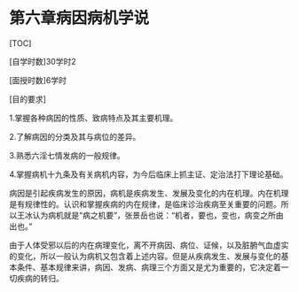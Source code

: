 # 第六章病因病机学说

[TOC]

[自学时数]30学时2

[面授时数]6学时

[目的要求]

1.掌握各种病因的性质、致病特点及其主要机理。

2.了解病因的分类及其与病位的差异。

3.熟悉六淫七情发病的一般规律。

4.掌握病机十九条及有关病机内容，为今后临床上抓主证、定治法打下理论基础。

病因是引起疾病发生的原因，病机是疾病发生、发展及变化的内在机理。内在机理是有规律性的。认识和掌握疾病的内在规律，是临床诊治疾病至关重要的问题。所以王冰认为病机就是“病之机要”，张景岳也说：“机者，要也，变也，病变之所由出也。”

由于人体受邪以后的内在病理变化，离不开病因、病位、证候，以及脏腑气血虚实的变化，所以一般认为病机又包含着上述内容。但是从疾病发生、发展与变化的基本条件、基本规律来讲，病因、发病、病理三个方面又是尤为重要的，它决定着一切疾病的转归。

